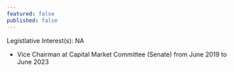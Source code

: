```yaml
---
featured: false
published: false
---
```

Legistlative Interest(s): NA

* Vice Chairman at Capital Market Committee (Senate) from June 2019 to June 2023